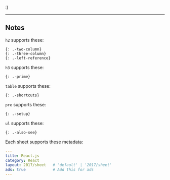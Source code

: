 :)

---

## Notes

`h2` supports these:

    {: .-two-column}
    {: .-three-column}
    {: .-left-reference}

`h3` supports these:

    {: .-prime}

`table` supports these:

    {: .-shortcuts}

`pre` supports these:

    {: .-setup}

`ul` supports these:

    {: .-also-see}

Each sheet supports these metadata:

```yml
---
title: React.js
category: React
layout: 2017/sheet   # 'default' | '2017/sheet'
ads: true            # Add this for ads
---
```
